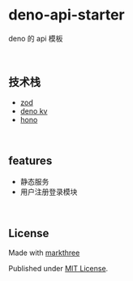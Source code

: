 # deno-api-starter

deno 的 api 模板

<br />

## 技术栈

- [zod](https://zod.dev)
- [deno kv](https://deno.com/kv)
- [hono](https://github.com/honojs/hono)

<br />

## features

- 静态服务
- 用户注册登录模块

<br />

## License

Made with [markthree](https://github.com/markthree/)

Published under [MIT License](./LICENSE).

